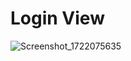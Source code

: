 # Login View
![Screenshot_1722075635](https://github.com/user-attachments/assets/804c5ea6-1e79-407c-8c60-5f81529066c7)


